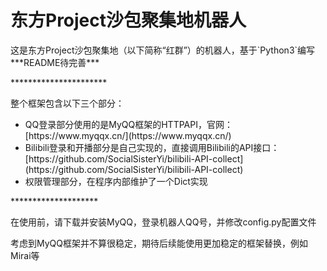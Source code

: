 # 东方Project沙包聚集地机器人
<p>这是东方Project沙包聚集地（以下简称“红群”）的机器人，基于`Python3`编写<br/>
***README待完善***</p>
**********************
<p>
整个框架包含以下三个部分：
</p>
<ul>
<li>QQ登录部分使用的是MyQQ框架的HTTPAPI，官网：<br/>
[https://www.myqqx.cn/](https://www.myqqx.cn/)</li>
<li>Bilibili登录和开播部分是自己实现的，直接调用Bilibili的API接口：
[https://github.com/SocialSisterYi/bilibili-API-collect](https://github.com/SocialSisterYi/bilibili-API-collect)</li>
<li>权限管理部分，在程序内部维护了一个Dict实现</li>
</ul>
********************
<p>在使用前，请下载并安装MyQQ，登录机器人QQ号，并修改config.py配置文件</p>
<p>考虑到MyQQ框架并不算很稳定，期待后续能使用更加稳定的框架替换，例如Mirai等</p>